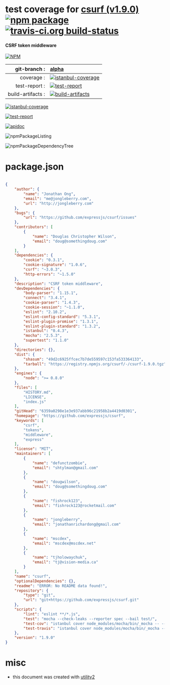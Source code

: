 # test coverage for  [csurf (v1.9.0)](https://github.com/expressjs/csurf)  [![npm package](https://img.shields.io/npm/v/npmtest-csurf.svg?style=flat-square)](https://www.npmjs.org/package/npmtest-csurf) [![travis-ci.org build-status](https://api.travis-ci.org/npmtest/node-npmtest-csurf.svg)](https://travis-ci.org/npmtest/node-npmtest-csurf)
#### CSRF token middleware

[![NPM](https://nodei.co/npm/csurf.png?downloads=true)](https://www.npmjs.com/package/csurf)

| git-branch : | [alpha](https://github.com/npmtest/node-npmtest-csurf/tree/alpha)|
|--:|:--|
| coverage : | [![istanbul-coverage](https://npmtest.github.io/node-npmtest-csurf/build/coverage.badge.svg)](https://npmtest.github.io/node-npmtest-csurf/build/coverage.html/index.html)|
| test-report : | [![test-report](https://npmtest.github.io/node-npmtest-csurf/build/test-report.badge.svg)](https://npmtest.github.io/node-npmtest-csurf/build/test-report.html)|
| build-artifacts : | [![build-artifacts](https://npmtest.github.io/node-npmtest-csurf/glyphicons_144_folder_open.png)](https://github.com/npmtest/node-npmtest-csurf/tree/gh-pages/build)|

[![istanbul-coverage](https://npmtest.github.io/node-npmtest-csurf/build/screenCapture.buildCustomOrg.browser.coverage.html.png)](https://npmtest.github.io/node-npmtest-csurf/build/coverage.html/index.html)

[![test-report](https://npmtest.github.io/node-npmtest-csurf/build/screenCapture.buildCustomOrg.browser.%252Fhome%252Ftravis%252Fbuild%252Fnpmtest%252Fnode-npmtest-csurf%252Ftmp%252Fbuild%252Ftest-report.html.png)](https://npmtest.github.io/node-npmtest-csurf/build/test-report.html)

[![apidoc](https://npmdoc.github.io/node-npmdoc-csurf/build/screenCapture.buildApidoc.browser.%252Fhome%252Ftravis%252Fbuild%252Fnpmdoc%252Fnode-npmdoc-csurf%252Ftmp%252Fbuild%252Fapidoc.html.png)](https://npmdoc.github.io/node-npmdoc-csurf/build/apidoc.html)

![npmPackageListing](https://npmtest.github.io/node-npmtest-csurf/build/screenCapture.npmPackageListing.svg)

![npmPackageDependencyTree](https://npmtest.github.io/node-npmtest-csurf/build/screenCapture.npmPackageDependencyTree.svg)



# package.json

```json

{
    "author": {
        "name": "Jonathan Ong",
        "email": "me@jongleberry.com",
        "url": "http://jongleberry.com"
    },
    "bugs": {
        "url": "https://github.com/expressjs/csurf/issues"
    },
    "contributors": [
        {
            "name": "Douglas Christopher Wilson",
            "email": "doug@somethingdoug.com"
        }
    ],
    "dependencies": {
        "cookie": "0.3.1",
        "cookie-signature": "1.0.6",
        "csrf": "~3.0.3",
        "http-errors": "~1.5.0"
    },
    "description": "CSRF token middleware",
    "devDependencies": {
        "body-parser": "1.15.1",
        "connect": "3.4.1",
        "cookie-parser": "1.4.3",
        "cookie-session": "~1.1.0",
        "eslint": "2.10.2",
        "eslint-config-standard": "5.3.1",
        "eslint-plugin-promise": "1.3.1",
        "eslint-plugin-standard": "1.3.2",
        "istanbul": "0.4.3",
        "mocha": "2.5.3",
        "supertest": "1.1.0"
    },
    "directories": {},
    "dist": {
        "shasum": "49d2c6925ffcec7b7de559597c153fa533364133",
        "tarball": "https://registry.npmjs.org/csurf/-/csurf-1.9.0.tgz"
    },
    "engines": {
        "node": ">= 0.8.0"
    },
    "files": [
        "HISTORY.md",
        "LICENSE",
        "index.js"
    ],
    "gitHead": "6359a0298e1e3e937abb96c21958b2a4419d0301",
    "homepage": "https://github.com/expressjs/csurf",
    "keywords": [
        "csrf",
        "tokens",
        "middleware",
        "express"
    ],
    "license": "MIT",
    "maintainers": [
        {
            "name": "defunctzombie",
            "email": "shtylman@gmail.com"
        },
        {
            "name": "dougwilson",
            "email": "doug@somethingdoug.com"
        },
        {
            "name": "fishrock123",
            "email": "fishrock123@rocketmail.com"
        },
        {
            "name": "jongleberry",
            "email": "jonathanrichardong@gmail.com"
        },
        {
            "name": "mscdex",
            "email": "mscdex@mscdex.net"
        },
        {
            "name": "tjholowaychuk",
            "email": "tj@vision-media.ca"
        }
    ],
    "name": "csurf",
    "optionalDependencies": {},
    "readme": "ERROR: No README data found!",
    "repository": {
        "type": "git",
        "url": "git+https://github.com/expressjs/csurf.git"
    },
    "scripts": {
        "lint": "eslint **/*.js",
        "test": "mocha --check-leaks --reporter spec --bail test/",
        "test-cov": "istanbul cover node_modules/mocha/bin/_mocha -- --check-leaks --reporter dot test/",
        "test-travis": "istanbul cover node_modules/mocha/bin/_mocha --report lcovonly -- --check-leaks --reporter spec test/"
    },
    "version": "1.9.0"
}
```



# misc
- this document was created with [utility2](https://github.com/kaizhu256/node-utility2)
